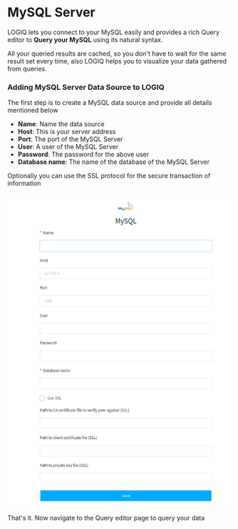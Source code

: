 # MySQL Server

LOGIQ lets you connect to your MySQL easily and provides a rich Query editor to **Query your MySQL** using its natural syntax.

All your queried results are cached, so you don't have to wait for the same result set every time, also LOGIQ helps you to visualize your data gathered from queries.

### Adding MySQL Server Data Source to LOGIQ

The first step is to create a MySQL data source and provide all details mentioned below

* **Name**: Name the data source
* **Host**: This is your server address
* **Port**: The port of the MySQL Server
* **User**: A user of the MySQL Server
* **Password**: The password for the above user
* **Database name**: The name of the database of the MySQL Server

Optionally you can use the SSL protocol for the secure transaction of information

![Configuring MySQL Server](<../../.gitbook/assets/Screenshot from 2022-06-29 23-00-39.png>)

That's it. Now navigate to the Query editor page to query your data
